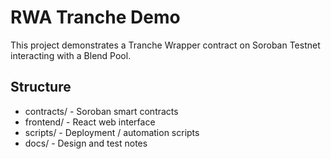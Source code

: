 # RWA Tranche Demo

This project demonstrates a Tranche Wrapper contract on Soroban Testnet interacting with a Blend Pool.

## Structure
- contracts/    - Soroban smart contracts
- frontend/     - React web interface
- scripts/      - Deployment / automation scripts
- docs/         - Design and test notes
